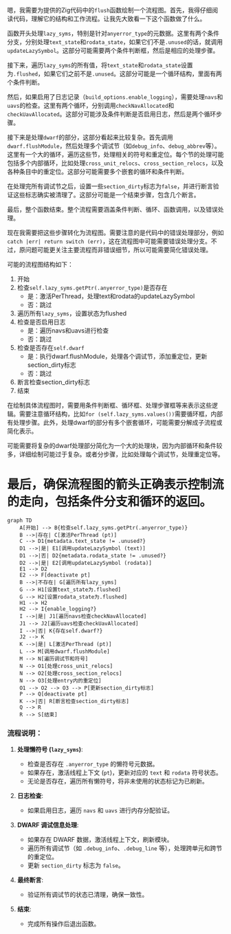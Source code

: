 嗯，我需要为提供的Zig代码中的`flush`函数绘制一个流程图。首先，我得仔细阅读代码，理解它的结构和工作流程。让我先大致看一下这个函数做了什么。

函数开头处理`lazy_syms`，特别是针对`anyerror_type`的元数据。这里有两个条件分支，分别处理`text_state`和`rodata_state`，如果它们不是`.unused`的话，就调用`updateLazySymbol`。这部分可能需要两个条件判断框，然后是相应的处理步骤。

接下来，遍历`lazy_syms`的所有值，将`text_state`和`rodata_state`设置为`.flushed`，如果它们之前不是`.unused`。这部分可能是一个循环结构，里面有两个条件判断。

然后，如果启用了日志记录（`build_options.enable_logging`），需要处理`navs`和`uavs`的检查。这里有两个循环，分别调用`checkNavAllocated`和`checkUavAllocated`。这部分可能涉及条件判断是否启用日志，然后是两个循环步骤。

接下来是处理`dwarf`的部分，这部分看起来比较复杂。首先调用`dwarf.flushModule`，然后处理多个调试节（如`debug_info`、`debug_abbrev`等）。这里有一个大的循环，遍历这些节，处理相关的符号和重定位。每个节的处理可能包括多个内部循环，比如处理`cross_unit_relocs`、`cross_section_relocs`，以及各种条目中的重定位。这部分可能需要多个嵌套的循环和条件判断。

在处理完所有调试节之后，设置一些`section_dirty`标志为`false`，并进行断言验证这些标志确实被清理了。这部分可能是一个结束步骤，包含几个断言。

最后，整个函数结束。整个流程需要涵盖条件判断、循环、函数调用，以及错误处理。

现在我需要把这些步骤转化为流程图。需要注意的是代码中的错误处理部分，例如`catch |err| return switch (err)`，这在流程图中可能需要错误处理分支。不过，原问题可能更关注主要流程而非错误细节，所以可能需要简化错误处理。

可能的流程图结构如下：

1. 开始
2. 检查`self.lazy_syms.getPtr(.anyerror_type)`是否存在
   - 是：激活PerThread，处理text和rodata的updateLazySymbol
   - 否：跳过
3. 遍历所有`lazy_syms`，设置状态为flushed
4. 检查是否启用日志
   - 是：遍历navs和uavs进行检查
   - 否：跳过
5. 检查是否存在`self.dwarf`
   - 是：执行dwarf.flushModule，处理各个调试节，添加重定位，更新section_dirty标志
   - 否：跳过
6. 断言检查section_dirty标志
7. 结束

在绘制具体流程图时，需要用条件判断框、循环框、处理步骤框等来表示这些逻辑。需要注意循环结构，比如`for (self.lazy_syms.values())`需要循环框，内部有处理步骤。此外，处理dwarf的部分有多个嵌套循环，可能需要分解成子流程或简化表示。

可能需要将复杂的dwarf处理部分简化为一个大的处理块，因为内部循环和条件较多，详细绘制可能过于复杂。或者分步骤，比如处理每个调试节，处理重定位等。

最后，确保流程图的箭头正确表示控制流的走向，包括条件分支和循环的返回。
================================================
```mermaid
graph TD
    A[开始] --> B{检查self.lazy_syms.getPtr(.anyerror_type)}
    B -->|存在| C[激活PerThread (pt)]
    C --> D1{metadata.text_state != .unused?}
    D1 -->|是| E1[调用updateLazySymbol (text)]
    D1 -->|否| D2{metadata.rodata_state != .unused?}
    D2 -->|是| E2[调用updateLazySymbol (rodata)]
    E1 --> D2
    E2 --> F[deactivate pt]
    B -->|不存在| G[遍历所有lazy_syms]
    G --> H1[设置text_state为.flushed]
    G --> H2[设置rodata_state为.flushed]
    H1 --> H2
    H2 --> I{enable_logging?}
    I -->|是| J1[遍历navs检查checkNavAllocated]
    J1 --> J2[遍历uavs检查checkUavAllocated]
    I -->|否| K{存在self.dwarf?}
    J2 --> K
    K -->|是| L[激活PerThread (pt)]
    L --> M[调用dwarf.flushModule]
    M --> N[遍历调试节和符号]
    N --> O1[处理cross_unit_relocs]
    N --> O2[处理cross_section_relocs]
    N --> O3[处理entry内的重定位]
    O1 --> O2 --> O3 --> P[更新section_dirty标志]
    P --> Q[deactivate pt]
    K -->|否| R[断言检查section_dirty标志]
    Q --> R
    R --> S[结束]
``` 

### 流程说明：
1. **处理懒符号 (`lazy_syms`)**:
   - 检查是否存在 `.anyerror_type` 的懒符号元数据。
   - 如果存在，激活线程上下文 (`pt`)，更新对应的 `text` 和 `rodata` 符号状态。
   - 无论是否存在，遍历所有懒符号，将非未使用的状态标记为已刷新。

2. **日志检查**:
   - 如果启用日志，遍历 `navs` 和 `uavs` 进行内存分配验证。

3. **DWARF 调试信息处理**:
   - 如果存在 DWARF 数据，激活线程上下文，刷新模块。
   - 遍历所有调试节（如 `.debug_info`、`.debug_line` 等），处理跨单元和跨节的重定位。
   - 更新 `section_dirty` 标志为 `false`。

4. **最终断言**:
   - 验证所有调试节的状态已清理，确保一致性。

5. **结束**:
   - 完成所有操作后退出函数。